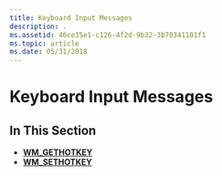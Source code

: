 ```yaml
---
title: Keyboard Input Messages
description: .
ms.assetid: 46ce35e1-c126-4f2d-9b32-3b70341101f1
ms.topic: article
ms.date: 05/31/2018
---
```


# Keyboard Input Messages

## In This Section

-   [**WM\_GETHOTKEY**](wm-gethotkey.md)
-   [**WM\_SETHOTKEY**](wm-sethotkey.md)

 

 




